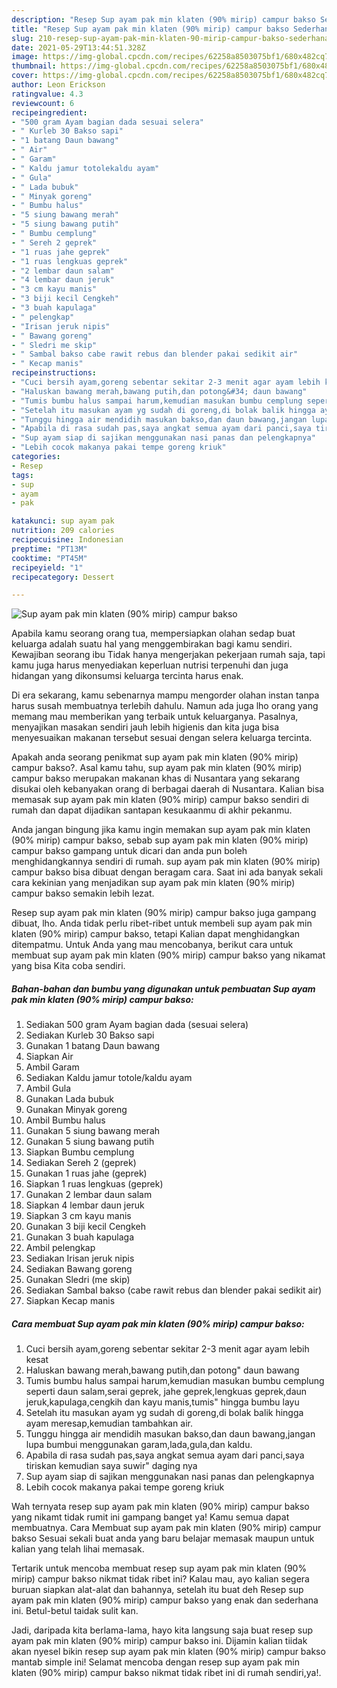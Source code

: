 ```yaml
---
description: "Resep Sup ayam pak min klaten (90% mirip) campur bakso Sederhana Untuk Jualan"
title: "Resep Sup ayam pak min klaten (90% mirip) campur bakso Sederhana Untuk Jualan"
slug: 210-resep-sup-ayam-pak-min-klaten-90-mirip-campur-bakso-sederhana-untuk-jualan
date: 2021-05-29T13:44:51.328Z
image: https://img-global.cpcdn.com/recipes/62258a8503075bf1/680x482cq70/sup-ayam-pak-min-klaten-90-mirip-campur-bakso-foto-resep-utama.jpg
thumbnail: https://img-global.cpcdn.com/recipes/62258a8503075bf1/680x482cq70/sup-ayam-pak-min-klaten-90-mirip-campur-bakso-foto-resep-utama.jpg
cover: https://img-global.cpcdn.com/recipes/62258a8503075bf1/680x482cq70/sup-ayam-pak-min-klaten-90-mirip-campur-bakso-foto-resep-utama.jpg
author: Leon Erickson
ratingvalue: 4.3
reviewcount: 6
recipeingredient:
- "500 gram Ayam bagian dada sesuai selera"
- " Kurleb 30 Bakso sapi"
- "1 batang Daun bawang"
- " Air"
- " Garam"
- " Kaldu jamur totolekaldu ayam"
- " Gula"
- " Lada bubuk"
- " Minyak goreng"
- " Bumbu halus"
- "5 siung bawang merah"
- "5 siung bawang putih"
- " Bumbu cemplung"
- " Sereh 2 geprek"
- "1 ruas jahe geprek"
- "1 ruas lengkuas geprek"
- "2 lembar daun salam"
- "4 lembar daun jeruk"
- "3 cm kayu manis"
- "3 biji kecil Cengkeh"
- "3 buah kapulaga"
- " pelengkap"
- "Irisan jeruk nipis"
- " Bawang goreng"
- " Sledri me skip"
- " Sambal bakso cabe rawit rebus dan blender pakai sedikit air"
- " Kecap manis"
recipeinstructions:
- "Cuci bersih ayam,goreng sebentar sekitar 2-3 menit agar ayam lebih kesat"
- "Haluskan bawang merah,bawang putih,dan potong&#34; daun bawang"
- "Tumis bumbu halus sampai harum,kemudian masukan bumbu cemplung seperti daun salam,serai geprek, jahe geprek,lengkuas geprek,daun jeruk,kapulaga,cengkih dan kayu manis,tumis&#34; hingga bumbu layu"
- "Setelah itu masukan ayam yg sudah di goreng,di bolak balik hingga ayam meresap,kemudian tambahkan air."
- "Tunggu hingga air mendidih masukan bakso,dan daun bawang,jangan lupa bumbui menggunakan garam,lada,gula,dan kaldu."
- "Apabila di rasa sudah pas,saya angkat semua ayam dari panci,saya tiriskan kemudian saya suwir&#34; daging nya"
- "Sup ayam siap di sajikan menggunakan nasi panas dan pelengkapnya"
- "Lebih cocok makanya pakai tempe goreng kriuk"
categories:
- Resep
tags:
- sup
- ayam
- pak

katakunci: sup ayam pak 
nutrition: 209 calories
recipecuisine: Indonesian
preptime: "PT13M"
cooktime: "PT45M"
recipeyield: "1"
recipecategory: Dessert

---
```



![Sup ayam pak min klaten (90% mirip) campur bakso](https://img-global.cpcdn.com/recipes/62258a8503075bf1/680x482cq70/sup-ayam-pak-min-klaten-90-mirip-campur-bakso-foto-resep-utama.jpg)

Apabila kamu seorang orang tua, mempersiapkan olahan sedap buat keluarga adalah suatu hal yang menggembirakan bagi kamu sendiri. Kewajiban seorang ibu Tidak hanya mengerjakan pekerjaan rumah saja, tapi kamu juga harus menyediakan keperluan nutrisi terpenuhi dan juga hidangan yang dikonsumsi keluarga tercinta harus enak.

Di era  sekarang, kamu sebenarnya mampu mengorder olahan instan tanpa harus susah membuatnya terlebih dahulu. Namun ada juga lho orang yang memang mau memberikan yang terbaik untuk keluarganya. Pasalnya, menyajikan masakan sendiri jauh lebih higienis dan kita juga bisa menyesuaikan makanan tersebut sesuai dengan selera keluarga tercinta. 



Apakah anda seorang penikmat sup ayam pak min klaten (90% mirip) campur bakso?. Asal kamu tahu, sup ayam pak min klaten (90% mirip) campur bakso merupakan makanan khas di Nusantara yang sekarang disukai oleh kebanyakan orang di berbagai daerah di Nusantara. Kalian bisa memasak sup ayam pak min klaten (90% mirip) campur bakso sendiri di rumah dan dapat dijadikan santapan kesukaanmu di akhir pekanmu.

Anda jangan bingung jika kamu ingin memakan sup ayam pak min klaten (90% mirip) campur bakso, sebab sup ayam pak min klaten (90% mirip) campur bakso gampang untuk dicari dan anda pun boleh menghidangkannya sendiri di rumah. sup ayam pak min klaten (90% mirip) campur bakso bisa dibuat dengan beragam cara. Saat ini ada banyak sekali cara kekinian yang menjadikan sup ayam pak min klaten (90% mirip) campur bakso semakin lebih lezat.

Resep sup ayam pak min klaten (90% mirip) campur bakso juga gampang dibuat, lho. Anda tidak perlu ribet-ribet untuk membeli sup ayam pak min klaten (90% mirip) campur bakso, tetapi Kalian dapat menghidangkan ditempatmu. Untuk Anda yang mau mencobanya, berikut cara untuk membuat sup ayam pak min klaten (90% mirip) campur bakso yang nikamat yang bisa Kita coba sendiri.

<!--inarticleads1-->

##### Bahan-bahan dan bumbu yang digunakan untuk pembuatan Sup ayam pak min klaten (90% mirip) campur bakso:

1. Sediakan 500 gram Ayam bagian dada (sesuai selera)
1. Sediakan  Kurleb 30 Bakso sapi
1. Gunakan 1 batang Daun bawang
1. Siapkan  Air
1. Ambil  Garam
1. Sediakan  Kaldu jamur totole/kaldu ayam
1. Ambil  Gula
1. Gunakan  Lada bubuk
1. Gunakan  Minyak goreng
1. Ambil  Bumbu halus
1. Gunakan 5 siung bawang merah
1. Gunakan 5 siung bawang putih
1. Siapkan  Bumbu cemplung
1. Sediakan  Sereh 2 (geprek)
1. Gunakan 1 ruas jahe (geprek)
1. Siapkan 1 ruas lengkuas (geprek)
1. Gunakan 2 lembar daun salam
1. Siapkan 4 lembar daun jeruk
1. Siapkan 3 cm kayu manis
1. Gunakan 3 biji kecil Cengkeh
1. Gunakan 3 buah kapulaga
1. Ambil  pelengkap
1. Sediakan Irisan jeruk nipis
1. Sediakan  Bawang goreng
1. Gunakan  Sledri (me skip)
1. Sediakan  Sambal bakso (cabe rawit rebus dan blender pakai sedikit air)
1. Siapkan  Kecap manis




<!--inarticleads2-->

##### Cara membuat Sup ayam pak min klaten (90% mirip) campur bakso:

1. Cuci bersih ayam,goreng sebentar sekitar 2-3 menit agar ayam lebih kesat
1. Haluskan bawang merah,bawang putih,dan potong&#34; daun bawang
1. Tumis bumbu halus sampai harum,kemudian masukan bumbu cemplung seperti daun salam,serai geprek, jahe geprek,lengkuas geprek,daun jeruk,kapulaga,cengkih dan kayu manis,tumis&#34; hingga bumbu layu
1. Setelah itu masukan ayam yg sudah di goreng,di bolak balik hingga ayam meresap,kemudian tambahkan air.
1. Tunggu hingga air mendidih masukan bakso,dan daun bawang,jangan lupa bumbui menggunakan garam,lada,gula,dan kaldu.
1. Apabila di rasa sudah pas,saya angkat semua ayam dari panci,saya tiriskan kemudian saya suwir&#34; daging nya
1. Sup ayam siap di sajikan menggunakan nasi panas dan pelengkapnya
1. Lebih cocok makanya pakai tempe goreng kriuk




Wah ternyata resep sup ayam pak min klaten (90% mirip) campur bakso yang nikamt tidak rumit ini gampang banget ya! Kamu semua dapat membuatnya. Cara Membuat sup ayam pak min klaten (90% mirip) campur bakso Sesuai sekali buat anda yang baru belajar memasak maupun untuk kalian yang telah lihai memasak.

Tertarik untuk mencoba membuat resep sup ayam pak min klaten (90% mirip) campur bakso nikmat tidak ribet ini? Kalau mau, ayo kalian segera buruan siapkan alat-alat dan bahannya, setelah itu buat deh Resep sup ayam pak min klaten (90% mirip) campur bakso yang enak dan sederhana ini. Betul-betul taidak sulit kan. 

Jadi, daripada kita berlama-lama, hayo kita langsung saja buat resep sup ayam pak min klaten (90% mirip) campur bakso ini. Dijamin kalian tiidak akan nyesel bikin resep sup ayam pak min klaten (90% mirip) campur bakso mantab simple ini! Selamat mencoba dengan resep sup ayam pak min klaten (90% mirip) campur bakso nikmat tidak ribet ini di rumah sendiri,ya!.

